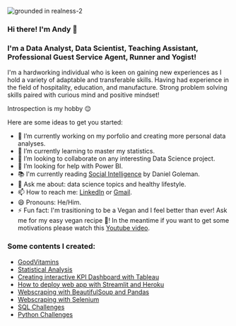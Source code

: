   ![grounded in realness-2](https://user-images.githubusercontent.com/70767722/124357221-5d59e480-dbe8-11eb-95f2-f865022dc1ee.gif)


### Hi there! I'm Andy 👋
### I'm a Data Analyst, Data Scientist, Teaching Assistant, Professional Guest Service Agent, Runner and Yogist!

I'm a hardworking individual who is keen on gaining new experiences as I hold a variety of adaptable and transferable skills. Having had experience in the field of hospitality, education, and manufacture. Strong problem solving skills paired with curious mind and positive mindset!

Introspection is my hobby :relieved:

Here are some ideas to get you started:

- 🔭 I’m currently working on my porfolio and creating more personal data analyses.
- 🌱 I’m currently learning to master my statistics.
- 👯 I’m looking to collaborate on any interesting Data Science project.
- 🤔 I’m looking for help with Power BI.
- :books: I'm currently reading [Social Intelligence](https://www.youtube.com/watch?v=-hoo_dIOP8k) by Daniel Goleman.
- 💬 Ask me about: data science topics and healthy lifestyle.
- 📫 How to reach me: [LinkedIn](https://www.linkedin.com/in/andyphamto/) or [Gmail](https://www.aqpham02@gmail.com).
- 😄 Pronouns: He/Him.
- ⚡ Fun fact: I'm trasitioning to be a Vegan and I feel better than ever! Ask me for my easy vegan recipe :herb:! In the meantime if you want to get some motivations please watch this [Youtube video](https://www.youtube.com/watch?v=iuOa3avtdNA).

### Some contents I created:

* [GoodVitamins](https://github.com/Andy-Pham-72/GoodVitamins)
* [Statistical Analysis](https://github.com/Andy-Pham-72/Statistical-Analysis)
* [Creating interactive KPI Dashboard with Tableau](https://github.com/Andy-Pham-72/Creating-a-KPI-Dashboard-with-Tableau)
* [How to deploy web app with Streamlit and Heroku](https://github.com/Andy-Pham-72/How-To-Deploy-WebApp-with-Streamlit-Heroku)
* [Webscraping with BeautifulSoup and Pandas](https://github.com/Andy-Pham-72/Web-Scraping-with-BeautifulSoup-and-Pandas)
* [Webscraping with Selenium](https://github.com/Andy-Pham-72/Web-Scraping-with-Selenium)
* [SQL Challenges](https://github.com/Andy-Pham-72/SQL-Challenge-Questions)
* [Python Challenges](https://github.com/Andy-Pham-72/Python-Challenge-Questions)
